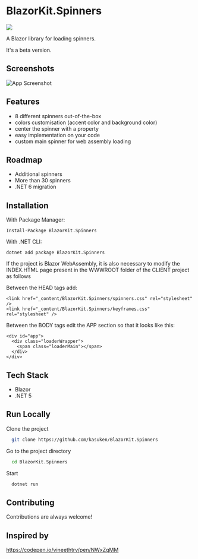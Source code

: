 
# BlazorKit.Spinners

![](https://countrush-prod.azurewebsites.net/l/badge/?repository=kasuken.BlazorKitSpinners)

A Blazor library for loading spinners.

It's a beta version.

## Screenshots

![App Screenshot](https://github.com/kasuken/BlazorKit.Spinners/raw/dev/blazorkit.spinners.gif)


## Features

- 8 different spinners out-of-the-box
- colors customisation (accent color and background color)
- center the spinner with a property
- easy implementation on your code
- custom main spinner for web assembly loading


## Roadmap

- Additional spinners
- More than 30 spinners
- .NET 6 migration


## Installation

With Package Manager:

```
Install-Package BlazorKit.Spinners
```

With .NET CLI:

```
dotnet add package BlazorKit.Spinners
```

If the project is Blazor WebAssembly, it is also necessary to modify the INDEX.HTML page present in the WWWROOT folder of the CLIENT project as follows

Between the HEAD tags add:
```
<link href="_content/BlazorKit.Spinners/spinners.css" rel="stylesheet" />
<link href="_content/BlazorKit.Spinners/keyframes.css" rel="stylesheet" />
```

Between the BODY tags edit the APP section so that it looks like this:
```
<div id="app">
  <div class="loaderWrapper">
    <span class="loaderMain"></span>
  </div>
</div>
```

## Tech Stack

- Blazor
- .NET 5

## Run Locally

Clone the project

```bash
  git clone https://github.com/kasuken/BlazorKit.Spinners
```

Go to the project directory

```bash
  cd BlazorKit.Spinners
```

Start

```bash
  dotnet run
```


## Contributing

Contributions are always welcome!

## Inspired by

https://codepen.io/vineethtrv/pen/NWxZqMM
